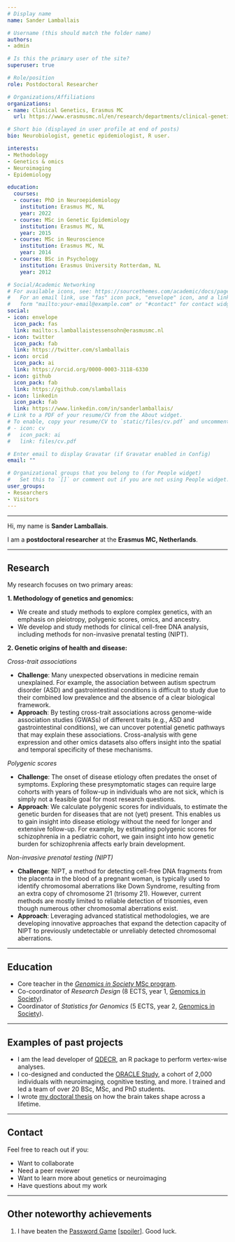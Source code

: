 ```yaml
---
# Display name
name: Sander Lamballais

# Username (this should match the folder name)
authors:
- admin

# Is this the primary user of the site?
superuser: true

# Role/position
role: Postdoctoral Researcher

# Organizations/Affiliations
organizations:
- name: Clinical Genetics, Erasmus MC
  url: https://www.erasmusmc.nl/en/research/departments/clinical-genetics

# Short bio (displayed in user profile at end of posts)
bio: Neurobiologist, genetic epidemiologist, R user.

interests:
- Methodology
- Genetics & omics
- Neuroimaging
- Epidemiology

education:
  courses:
  - course: PhD in Neuroepidemiology
    institution: Erasmus MC, NL
    year: 2022
  - course: MSc in Genetic Epidemiology
    institution: Erasmus MC, NL
    year: 2015
  - course: MSc in Neuroscience
    institution: Erasmus MC, NL
    year: 2014
  - course: BSc in Psychology
    institution: Erasmus University Rotterdam, NL
    year: 2012

# Social/Academic Networking
# For available icons, see: https://sourcethemes.com/academic/docs/page-builder/#icons
#   For an email link, use "fas" icon pack, "envelope" icon, and a link in the
#   form "mailto:your-email@example.com" or "#contact" for contact widget.
social:
- icon: envelope
  icon_pack: fas
  link: mailto:s.lamballaistessensohn@erasmusmc.nl
- icon: twitter
  icon_pack: fab
  link: https://twitter.com/slamballais
- icon: orcid
  icon_pack: ai
  link: https://orcid.org/0000-0003-3118-6330
- icon: github
  icon_pack: fab
  link: https://github.com/slamballais
- icon: linkedin
  icon_pack: fab
  link: https://www.linkedin.com/in/sanderlamballais/
# Link to a PDF of your resume/CV from the About widget.
# To enable, copy your resume/CV to `static/files/cv.pdf` and uncomment the lines below.
# - icon: cv
#   icon_pack: ai
#   link: files/cv.pdf

# Enter email to display Gravatar (if Gravatar enabled in Config)
email: ""

# Organizational groups that you belong to (for People widget)
#   Set this to `[]` or comment out if you are not using People widget.
user_groups:
- Researchers
- Visitors
---
```


------

Hi, my name is **Sander Lamballais**. 

I am a **postdoctoral researcher** at the **Erasmus MC, Netherlands**.

------
**Research**
------

My research focuses on two primary areas:

**1. Methodology of genetics and genomics:**
  * We create and study methods to explore complex genetics, with an emphasis on pleiotropy, polygenic scores, omics, and ancestry.
  * We develop and study methods for clinical cell-free DNA analysis, including methods for non-invasive prenatal testing (NIPT).
  
**2. Genetic origins of health and disease:**

*Cross-trait associations*
* **Challenge**: Many unexpected observations in medicine remain unexplained. For example, the association between autism spectrum disorder (ASD) and gastrointestinal conditions is difficult to study due to their combined low prevalence and the absence of a clear biological framework.
* **Approach**: By testing cross-trait associations across genome-wide association studies (GWASs) of different traits (e.g., ASD and gastrointestinal conditions), we can uncover potential genetic pathways that may explain these associations. Cross-analysis with gene expression and other omics datasets also offers insight into the spatial and temporal specificity of these mechanisms.

*Polygenic scores*
* **Challenge**: The onset of disease etiology often predates the onset of symptoms. Exploring these presymptomatic stages can require large cohorts with years of follow-up in individuals who are not sick, which is simply not a feasible goal for most research questions.
* **Approach**: We calculate polygenic scores for individuals, to estimate the genetic burden for diseases that are not (yet) present. This enables us to gain insight into disease etiology without the need for longer and extensive follow-up. For example, by estimating polygenic scores for schizophrenia in a pediatric cohort, we gain insight into how genetic burden for schizophrenia affects early brain development.

*Non-invasive prenatal testing (NIPT)*
* **Challenge**: NIPT, a method for detecting cell-free DNA fragments from the placenta in the blood of a pregnant woman, is typically used to identify chromosomal aberrations like Down Syndrome, resulting from an extra copy of chromosome 21 (trisomy 21). However, current methods are mostly limited to reliable detection of trisomies, even though numerous other chromosomal aberrations exist.
* **Approach**: Leveraging advanced statistical methodologies, we are developing innovative approaches that expand the detection capacity of NIPT to previously undetectable or unreliably detected chromosomal aberrations.

------
**Education**
------

* Core teacher in the [*Genomics in Society* MSc program](https://www.eur.nl/en/research-master/genomics-society).
* Co-coordinator of *Research Design* (8 ECTS, year 1, [Genomics in Society](https://www.eur.nl/en/research-master/genomics-society)).
* Coordinator of *Statistics for Genomics* (5 ECTS, year 2, [Genomics in Society](https://www.eur.nl/en/research-master/genomics-society)).

------
**Examples of past projects**
------

* I am the lead developer of [QDECR](https://qdecr.com), an R package to perform vertex-wise analyses. 
* I co-designed and conducted the [ORACLE Study](https://doi.org/10.1007/s10654-020-00696-3), a cohort of 2,000 individuals with neuroimaging, cognitive testing, and more. I trained and led a team of over 20 BSc, MSc, and PhD students. 
* I wrote [my doctoral thesis](https://pure.eur.nl/en/publications/shaping-the-brain-causes-and-consequences-of-the-changing-brain-a) on how the brain takes shape across a lifetime.

------
**Contact**
------

Feel free to reach out if you:
* Want to collaborate
* Need a peer reviewer
* Want to learn more about genetics or neuroimaging
* Have questions about my work

------
**Other noteworthy achievements**
------

1. I have beaten the [Password Game](https://neal.fun/password-game/) [[spoiler](https://imgur.com/a/6CfDMsA)]. Good luck.
